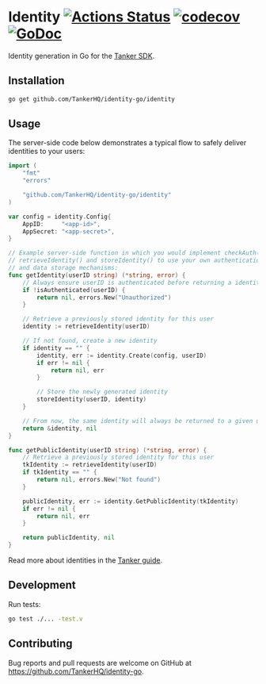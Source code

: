 # Identity [![Actions Status](https://github.com/TankerHQ/identity-go/workflows/Tests/badge.svg)](https://github.com/TankerHQ/identity-go/actions) [![codecov](https://codecov.io/gh/TankerHQ/identity-go/branch/master/graph/badge.svg)](https://codecov.io/gh/TankerHQ/identity-go) [![GoDoc][doc-badge]][doc]

Identity generation in Go for the [Tanker SDK](https://tanker.io/docs/latest).

## Installation

```bash
go get github.com/TankerHQ/identity-go/identity
```

## Usage

The server-side code below demonstrates a typical flow to safely deliver identities to your users:

```go
import (
	"fmt"
	"errors"

	"github.com/TankerHQ/identity-go/identity"
)

var config = identity.Config{
	AppID:     "<app-id>",
	AppSecret: "<app-secret>",
}

// Example server-side function in which you would implement checkAuth(),
// retrieveIdentity() and storeIdentity() to use your own authentication
// and data storage mechanisms:
func getIdentity(userID string) (*string, error) {
	// Always ensure userID is authenticated before returning a identity
	if !isAuthenticated(userID) {
		return nil, errors.New("Unauthorized")
	}

	// Retrieve a previously stored identity for this user
	identity := retrieveIdentity(userID)

	// If not found, create a new identity
	if identity == "" {
		identity, err := identity.Create(config, userID)
		if err != nil {
			return nil, err
		}

		// Store the newly generated identity
		storeIdentity(userID, identity)
	}

	// From now, the same identity will always be returned to a given user
	return &identity, nil
}

func getPublicIdentity(userID string) (*string, error) {
	// Retrieve a previously stored identity for this user
	tkIdentity := retrieveIdentity(userID)
	if tkIdentity == "" {
		return nil, errors.New("Not found")
	}

	publicIdentity, err := identity.GetPublicIdentity(tkIdentity)
	if err != nil {
		return nil, err
	}

	return publicIdentity, nil
}
```

Read more about identities in the [Tanker guide](https://docs.tanker.io/core/latest/guide/adapting-server-code/).

## Development

Run tests:

```bash
go test ./... -test.v
```

## Contributing

Bug reports and pull requests are welcome on GitHub at https://github.com/TankerHQ/identity-go.

[build-badge]: https://travis-ci.org/TankerHQ/identity-go.svg?branch=master
[build]: https://travis-ci.org/TankerHQ/identity-go
[doc-badge]: https://godoc.org/github.com/TankerHQ/identity-go/identity?status.svg
[doc]: https://godoc.org/github.com/TankerHQ/identity-go/identity
